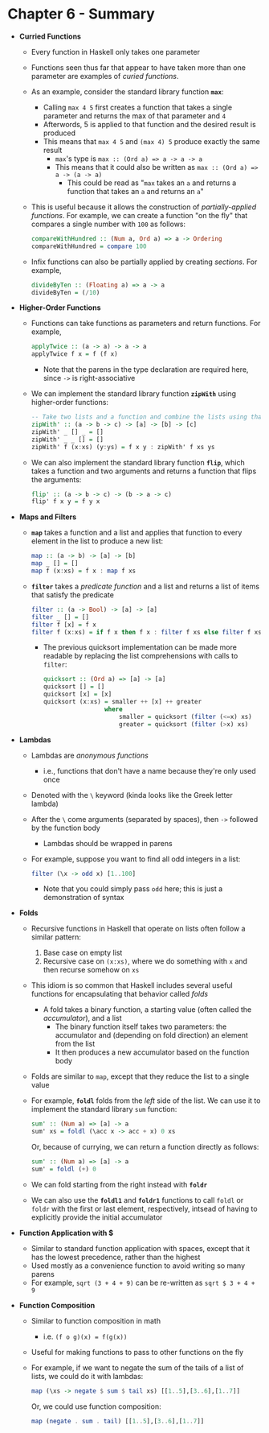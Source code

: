 # Chapter 6 - Summary

* **Curried Functions**
    * Every function in Haskell only takes one parameter
    * Functions seen thus far that appear to have taken more than one parameter are examples of *curied functions*.
    * As an example, consider the standard library function **`max`**:
        * Calling `max 4 5` first creates a function that takes a single parameter and returns the max of that parameter and `4`
        * Afterwords, 5 is applied to that function and the desired result is produced
        * This means that `max 4 5` and `(max 4) 5` produce exactly the same result
            * `max`'s type is `max :: (Ord a) => a -> a -> a`
            * This means that it could also be written as `max :: (Ord a) => a -> (a -> a)`
                * This could be read as "`max` takes an `a` and returns a function that takes an `a` and returns an `a`"
    * This is useful because it allows the construction of *partially-applied functions*. For example, we can create a function "on the fly" that compares a single number with `100` as follows:

      ```haskell
      compareWithHundred :: (Num a, Ord a) => a -> Ordering
      compareWithHundred = compare 100
      ```

    * Infix functions can also be partially applied by creating *sections*. For example,

      ```haskell
      divideByTen :: (Floating a) => a -> a
      divideByTen = (/10)
      ```

* **Higher-Order Functions**
    * Functions can take functions as parameters and return functions. For example,

      ```haskell
      applyTwice :: (a -> a) -> a -> a
      applyTwice f x = f (f x)
      ```

        * Note that the parens in the type declaration are required here, since `->` is right-associative

    * We can implement the standard library function **`zipWith`** using higher-order functions:

      ```haskell
      -- Take two lists and a function and combine the lists using that function
      zipWith' :: (a -> b -> c) -> [a] -> [b] -> [c]
      zipWith' _ [] _ = []
      zipWith' _ _ [] = []
      zipWith' f (x:xs) (y:ys) = f x y : zipWith' f xs ys
      ```

    * We can also implement the standard library function **`flip`**, which takes a function and two arguments and returns a function that flips the arguments:

      ```haskell
      flip' :: (a -> b -> c) -> (b -> a -> c)
      flip' f x y = f y x
      ```

* **Maps and Filters**
    * **`map`** takes a function and a list and applies that function to every element in the list to produce a new list:

      ```haskell
      map :: (a -> b) -> [a] -> [b]
      map _ [] = []
      map f (x:xs) = f x : map f xs
      ```

    * **`filter`** takes a *predicate function* and a list and returns a list of items that satisfy the predicate

      ```haskell
      filter :: (a -> Bool) -> [a] -> [a]
      filter _ [] = []
      filter f [x] = f x
      filter f (x:xs) = if f x then f x : filter f xs else filter f xs
      ```

        * The previous quicksort implementation can be made more readable by replacing the list comprehensions with calls to `filter`:

          ```haskell
          quicksort :: (Ord a) => [a] -> [a]
          quicksort [] = []
          quicksort [x] = [x]
          quicksort (x:xs) = smaller ++ [x] ++ greater
                           where
                               smaller = quicksort (filter (<=x) xs)
                               greater = quicksort (filter (>x) xs)
          ```

* **Lambdas**
    * Lambdas are *anonymous functions*
        * i.e., functions that don't have a name because they're only used once
    * Denoted with the `\` keyword (kinda looks like the Greek letter lambda)
    * After the `\` come arguments (separated by spaces), then `->` followed by the function body
        * Lambdas should be wrapped in parens
    * For example, suppose you want to find all odd integers in a list:

      ```haskell
      filter (\x -> odd x) [1..100]
      ```

        * Note that you could simply pass `odd` here; this is just a demonstration of syntax

* **Folds**
    * Recursive functions in Haskell that operate on lists often follow a similar pattern:
        1. Base case on empty list
        2. Recursive case on `(x:xs)`, where we do something with `x` and then recurse somehow on `xs`
    * This idiom is so common that Haskell includes several useful functions for encapsulating that behavior called *folds*
        * A fold takes a binary function, a starting value (often called the *accumulator*), and a list
            * The binary function itself takes two parameters: the accumulator and (depending on fold direction) an element from the list
            * It then produces a new accumulator based on the function body
    * Folds are similar to `map`, except that they reduce the list to a single value
    * For example, **`foldl`** folds from the *left* side of the list. We can use it to implement the standard library `sum` function:

      ```haskell
      sum' :: (Num a) => [a] -> a
      sum' xs = foldl (\acc x -> acc + x) 0 xs
      ```

      Or, because of currying, we can return a function directly as follows:

      ```haskell
      sum' :: (Num a) => [a] -> a
      sum' = foldl (+) 0
      ```

    * We can fold starting from the right instead with **`foldr`**
    * We can also use the **`foldl1`** and **`foldr1`** functions to call `foldl` or `foldr` with the first or last element, respectively, intsead of having to explicitly provide the initial accumulator

* **Function Application with $**
    * Similar to standard function application with spaces, except that it has the lowest precedence, rather than the highest
    * Used mostly as a convenience function to avoid writing so many parens
    * For example, `sqrt (3 + 4 + 9)` can be re-written as `sqrt $ 3 + 4 + 9`

* **Function Composition**
    * Similar to function composition in math
        * i.e. `(f o g)(x) = f(g(x))`
    * Useful for making functions to pass to other functions on the fly
    * For example, if we want to negate the sum of the tails of a list of lists, we could do it with lambdas:

      ```haskell
      map (\xs -> negate $ sum $ tail xs) [[1..5],[3..6],[1..7]]
      ```

      Or, we could use function composition:

      ```haskell
      map (negate . sum . tail) [[1..5],[3..6],[1..7]]
      ```
